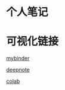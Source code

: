 # 个人笔记








# 可视化链接

[mybinder](https://hub.gke2.mybinder.org/user/dayuser-work-lfnun0d2/tree)

[deepnote](https://deepnote.com/project/2ddb05ba-f0af-4356-a453-86e1ef842707)

[colab](https://colab.research.google.com/github/dayuser/work/blob/master/python_base/python_str.ipynb)